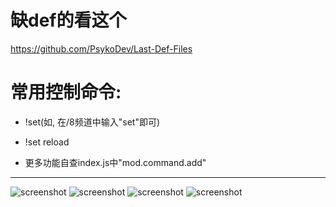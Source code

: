 # 缺def的看这个

https://github.com/PsykoDev/Last-Def-Files

# 常用控制命令:

- !set(如, 在/8频道中输入"set"即可)

- !set reload

- 更多功能自查index.js中"mod.command.add"

---

![screenshot](https://github.com/zc149352394/TEAR-Helper/blob/main/screenshot/1.png)
![screenshot](https://github.com/zc149352394/TEAR-Helper/blob/main/screenshot/2.png)
![screenshot](https://github.com/zc149352394/TEAR-Helper/blob/main/screenshot/3.png)
![screenshot](https://github.com/zc149352394/TEAR-Helper/blob/main/screenshot/4.png)
